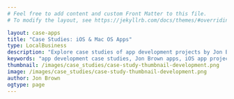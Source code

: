 ```yaml
---
# Feel free to add content and custom Front Matter to this file.
# To modify the layout, see https://jekyllrb.com/docs/themes/#overriding-theme-defaults

layout: case-apps
title: "Case Studies: iOS & Mac OS Apps"
type: LocalBusiness
description: "Explore case studies of app development projects by Jon Brown, highlighting successful macOS and iOS applications. Learn about the unique challenges faced, solutions implemented, and the creative process behind developing user-friendly, high-performance apps for diverse industries." 
keywords: "app development case studies, Jon Brown apps, iOS app projects, macOS app case studies, successful app launches, app user experience, app performance optimization, Apple-focused app development, Grove Technologies app development, app design journey, mobile app solutions, macOS app design, UI/UX case studies, mobile development expertise"
thumbnail: /images/case_studies/case-study-thumbnail-development.png
image: /images/case_studies/case-study-thumbnail-development.png
author: Jon Brown
ogtype: page
---
```

